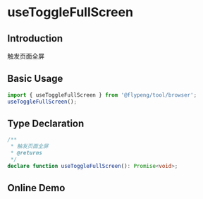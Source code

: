 # useToggleFullScreen

## Introduction

触发页面全屏

## Basic Usage

```ts
import { useToggleFullScreen } from '@flypeng/tool/browser';
useToggleFullScreen();
```

## Type Declaration

```ts
/**
 * 触发页面全屏
 * @returns
 */
declare function useToggleFullScreen(): Promise<void>;
```

## Online Demo

<preview path="./index.vue" title="useToggleFullScreen" description="触发页面全屏"></preview>
